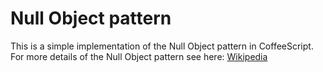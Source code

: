 Null Object pattern
===
This is a simple implementation of the Null Object pattern in CoffeeScript. For more details of the Null Object pattern see here: [Wikipedia](http://en.wikipedia.org/wiki/Null_Object_pattern)